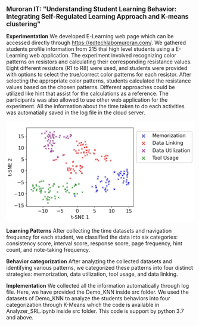<span style = "font-size:larger;">__Muroran IT: "Understanding Student Learning Behavior: Integrating Self-Regulated Learning Approach and K-means clustering"__</span>

**Experimentation**
We developed E-Learning web page which can be accessed directly through https://edtechlabomuroran.com/. We gathered students profile information from 215 thai high level students using a E-Learning web application. The experiment involved recognizing color patterns on resistors and calculating their corresponding resistance values. Eight different resistors (R1 to R8) were used, and students were provided with options to select the true/correct color patterns for each resistor. After selecting the appropriate color patterns, students calculated the resistance values based on the chosen patterns. Different approaches could be utilized like hint that assist for the calculations as a reference. The participants was also allowed to use other web application for the experiment. All the information about the time taken to do each activities was automatially saved in the log file in the cloud server.  

<p float= "left">
    <img src = "output/clustering_figure.jpg" width = "700"/>
</p>    

**Learning Patterns**
 After collecting the time datasets and navigation frequency for each student, we classified the data into six categories: consistency score, interval score, response score, page frequency, hint count, and note-taking frequency. 

 **Behavior categorization**
After analyzing the collected datasets and identifying various patterns, we categorized these patterns into four distinct strategies: memorization, data utilization, tool usage, and data linking. 


**Implementation**
We collected all the information automatically through log file. Here, we have provided the Demo_KNN inside src folder. We used the datasets of Demo_KNN to analyze the students behaviors into four categorization through K-Means which the code is available in Analyzer_SRL.ipynb inside src folder. This code is support by python 3.7 and above.
